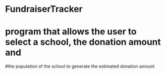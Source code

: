 # FundraiserTracker
# program that allows the user to select a school, the donation amount and 
#the population of the school to generate the estimated donation amount 
